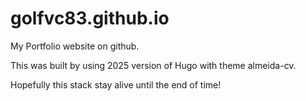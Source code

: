 # golfvc83.github.io
My Portfolio website on github.

This was built by using 2025 version of Hugo with theme almeida-cv. 

Hopefully this stack stay alive until the end of time!
